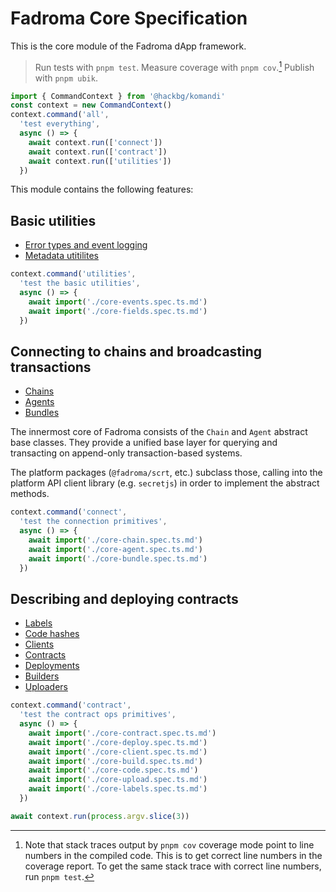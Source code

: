 # Fadroma Core Specification

This is the core module of the Fadroma dApp framework.

> Run tests with `pnpm test`.
> Measure coverage with `pnpm cov`.[^1]
> Publish with `pnpm ubik`.
> [^1]: Note that stack traces output by `pnpm cov` coverage mode point to line numbers in
>       the compiled code. This is to get correct line numbers in the coverage report.
>       To get the same stack trace with correct line numbers, run `pnpm test`.

```typescript
import { CommandContext } from '@hackbg/komandi'
const context = new CommandContext()
context.command('all',
  'test everything',
  async () => {
    await context.run(['connect'])
    await context.run(['contract'])
    await context.run(['utilities'])
  })
```

This module contains the following features:

## Basic utilities

  * [Error types and event logging](./core-events.spec.ts.md)
  * [Metadata utitilites](./core-fields.spec.ts.md)

```typescript
context.command('utilities',
  'test the basic utilities',
  async () => {
    await import('./core-events.spec.ts.md')
    await import('./core-fields.spec.ts.md')
  })
```

## Connecting to chains and broadcasting transactions

  * [Chains](./core-chain.spec.ts.md)
  * [Agents](./core-agent.spec.ts.md)
  * [Bundles](./core-bundle.spec.ts.md)

The innermost core of Fadroma consists of the `Chain` and `Agent`
abstract base classes. They provide a unified base layer for querying
and transacting on append-only transaction-based systems.

The platform packages (`@fadroma/scrt`, etc.) subclass those,
calling into the platform API client library (e.g. `secretjs`)
in order to implement the abstract methods.

```typescript
context.command('connect',
  'test the connection primitives',
  async () => {
    await import('./core-chain.spec.ts.md')
    await import('./core-agent.spec.ts.md')
    await import('./core-bundle.spec.ts.md')
  })
```

## Describing and deploying contracts

  * [Labels](./core-upload.spec.ts.md)
  * [Code hashes](./core-upload.spec.ts.md)
  * [Clients](./core-client.spec.ts.md)
  * [Contracts](./core-contract.spec.ts.md)
  * [Deployments](./core-deploy.spec.ts.md)
  * [Builders](./core-build.spec.ts.md)
  * [Uploaders](./core-upload.spec.ts.md)

```typescript
context.command('contract',
  'test the contract ops primitives',
  async () => {
    await import('./core-contract.spec.ts.md')
    await import('./core-deploy.spec.ts.md')
    await import('./core-client.spec.ts.md')
    await import('./core-build.spec.ts.md')
    await import('./core-code.spec.ts.md')
    await import('./core-upload.spec.ts.md')
    await import('./core-labels.spec.ts.md')
  })
```

```typescript
await context.run(process.argv.slice(3))
```
